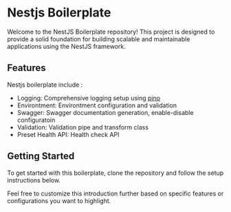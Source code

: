# Nestjs Boilerplate

Welcome to the NestJS Boilerplate repository! This project is designed to provide a solid foundation for building scalable and maintainable applications using the NestJS framework.

## Features

Nestjs boilerplate include :
- Logging: Comprehensive logging setup using [pino](https://www.npmjs.com/package/nestjs-pino)
- Environtment: Environtment configuration and validation
- Swagger: Swagger documentation generation, enable-disable configuratoin
- Validation: Validation pipe and transform class
- Preset Health API: Health check API

## Getting Started

To get started with this boilerplate, clone the repository and follow the setup instructions below.

Feel free to customize this introduction further based on specific features or configurations you want to highlight.